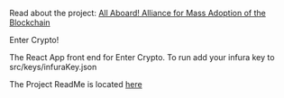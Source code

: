 Read about the project: [All Aboard! Alliance for Mass Adoption of the Blockchain](https://medium.com/@lyricalpolymath/all-aboard-alliance-for-mass-adoption-of-the-blockchain-209bde271778)

Enter Crypto!

The React App front end for Enter Crypto. To run add your infura key to src/keys/infuraKey.json

The Project ReadMe is located [here](https://github.com/lyricalpolymath/All-Aboard_backend)
